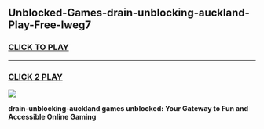 
## Unblocked-Games-drain-unblocking-auckland-Play-Free-lweg7
<h3>
<a href="https://premium76.site?title=drain-unblocking-auckland&ref=18A1">CLICK TO PLAY</a></h3>
<hr>

<h3>
<a href="https://premium76.site?title=drain-unblocking-auckland&ref=18A1">CLICK 2 PLAY</a>
  
</h3>

<a href="https://premium76.site?title=drain-unblocking-auckland&ref=18A1"><img src="https://clearcache.store/games.png"></a>


**drain-unblocking-auckland games unblocked: Your Gateway to Fun and Accessible Online Gaming**
